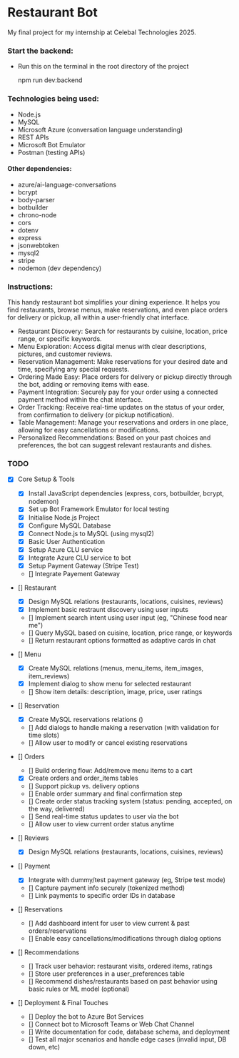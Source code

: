 # Restaurant Bot

My final project for my internship at Celebal Technologies 2025.

### Start the backend:

- Run this on the terminal in the root directory of the project

  npm run dev:backend

### Technologies being used:

- Node.js
- MySQL
- Microsoft Azure (conversation language understanding)
- REST APIs
- Microsoft Bot Emulator
- Postman (testing APIs)

#### Other dependencies:

- azure/ai-language-conversations
- bcrypt
- body-parser
- botbuilder
- chrono-node
- cors
- dotenv
- express
- jsonwebtoken
- mysql2
- stripe
- nodemon (dev dependency)

### Instructions:

This handy restaurant bot simplifies your dining experience. It helps you find restaurants, browse menus, make reservations, and even place orders for delivery or pickup, all within a user-friendly chat interface.

- Restaurant Discovery: Search for restaurants by cuisine, location, price range, or specific keywords.
- Menu Exploration: Access digital menus with clear descriptions, pictures, and customer reviews.
- Reservation Management: Make reservations for your desired date and time, specifying any special requests.
- Ordering Made Easy: Place orders for delivery or pickup directly through the bot, adding or removing items with ease.
- Payment Integration: Securely pay for your order using a connected payment method within the chat interface.
- Order Tracking: Receive real-time updates on the status of your order, from confirmation to delivery (or pickup notification).
- Table Management: Manage your reservations and orders in one place, allowing for easy cancellations or modifications.
- Personalized Recommendations: Based on your past choices and preferences, the bot can suggest relevant restaurants and dishes.

### TODO

- [x] Core Setup & Tools

  - [x] Install JavaScript dependencies (express, cors, botbuilder, bcrypt, nodemon)
  - [x] Set up Bot Framework Emulator for local testing
  - [x] Initialise Node.js Project
  - [x] Configure MySQL Database
  - [x] Connect Node.js to MySQL (using mysql2)
  - [x] Basic User Authentication
  - [x] Setup Azure CLU service
  - [x] Integrate Azure CLU service to bot
  - [x] Setup Payment Gateway (Stripe Test)
  - [] Integrate Payement Gateway

- [] Restaurant

  - [x] Design MySQL relations (restaurants, locations, cuisines, reviews)
  - [x] Implement basic restraunt discovery using user inputs
  - [] Implement search intent using user input (eg, "Chinese food near me")
  - [] Query MySQL based on cuisine, location, price range, or keywords
  - [] Return restaurant options formatted as adaptive cards in chat

- [] Menu

  - [x] Create MySQL relations (menus, menu_items, item_images, item_reviews)
  - [x] Implement dialog to show menu for selected restaurant
  - [] Show item details: description, image, price, user ratings

- [] Reservation

  - [x] Create MySQL reservations relations ()
  - [] Add dialogs to handle making a reservation (with validation for time slots)
  - [] Allow user to modify or cancel existing reservations

- [] Orders

  - [] Build ordering flow: Add/remove menu items to a cart
  - [x] Create orders and order_items tables
  - [] Support pickup vs. delivery options
  - [] Enable order summary and final confirmation step
  - [] Create order status tracking system (status: pending, accepted, on the way, delivered)
  - [] Send real-time status updates to user via the bot
  - [] Allow user to view current order status anytime

- [] Reviews

  - [x] Design MySQL relations (restaurants, locations, cuisines, reviews)

- [] Payment

  - [x] Integrate with dummy/test payment gateway (eg, Stripe test mode)
  - [] Capture payment info securely (tokenized method)
  - [] Link payments to specific order IDs in database

- [] Reservations

  - [] Add dashboard intent for user to view current & past orders/reservations
  - [] Enable easy cancellations/modifications through dialog options

- [] Recommendations

  - [] Track user behavior: restaurant visits, ordered items, ratings
  - [] Store user preferences in a user_preferences table
  - [] Recommend dishes/restaurants based on past behavior using basic rules or ML model (optional)

- [] Deployment & Final Touches

  - [] Deploy the bot to Azure Bot Services
  - [] Connect bot to Microsoft Teams or Web Chat Channel
  - [] Write documentation for code, database schema, and deployment
  - [] Test all major scenarios and handle edge cases (invalid input, DB down, etc)

<!-- - [] Complete Frontend

  - [] ChatWindow: Main chat container using Bot Framework Web Chat SDK for messaging UI.
  - [] ChatHeader: Bot name, status indicator, and possibly a user profile button.
  - [] RestaurantList: Displays list of restaurants (name, rating, cuisine, price range)
  - [] RestaurantCard: Individual restaurant item with basic info and thumbnail.
  - [] LocationFilter: Filter restaurants by city/area.
  - [] CuisineFilter: Filter restaurants by cuisine types.
  - [] RestaurantDetails: Detailed info page/modal for a selected restaurant (address, reviews, menu link).
  - [] MenuList:
  - [] MenuItemCard: -->
